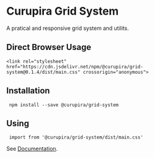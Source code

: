 # Curupira Grid System
A pratical and responsive grid system and utilits.

## Direct Browser Usage
`<link rel="stylesheet" href="https://cdn.jsdelivr.net/npm/@curupira/grid-system@0.1.4/dist/main.css" crossorigin="anonymous">`

## Installation
` npm install --save @curupira/grid-system`

## Using
` import from '@curupira/grid-system/dist/main.css'`

See [Documentation](https://curupiratecnologia.github.io/grid-system/).
